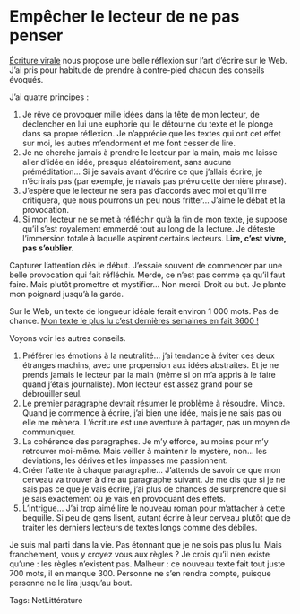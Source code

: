 # Empêcher le lecteur de ne pas penser

[Écriture virale](http://ecriturevirale.wordpress.com/2010/05/13/empecher-le-lecteur-de-penser/) nous propose une belle réflexion sur l’art d’écrire sur le Web. J’ai pris pour habitude de prendre à contre-pied chacun des conseils évoqués.

J’ai quatre principes :

1. Je rêve de provoquer mille idées dans la tête de mon lecteur, de déclencher en lui une euphorie qui le détourne du texte et le plonge dans sa propre réflexion. Je n’apprécie que les textes qui ont cet effet sur moi, les autres m’endorment et me font cesser de lire.
2. Je ne cherche jamais à prendre le lecteur par la main, mais me laisse aller d’idée en idée, presque aléatoirement, sans aucune préméditation… Si je savais avant d’écrire ce que j’allais écrire, je n’écrirais pas (par exemple, je n’avais pas prévu cette dernière phrase).
3. J’espère que le lecteur ne sera pas d’accords avec moi et qu’il me critiquera, que nous pourrons un peu nous fritter… J’aime le débat et la provocation.
4. Si mon lecteur ne se met à réfléchir qu’à la fin de mon texte, je suppose qu’il s’est royalement emmerdé tout au long de la lecture. Je déteste l’immersion totale à laquelle aspirent certains lecteurs. **Lire, c’est vivre, pas s’oublier.**

Capturer l’attention dès le début. J’essaie souvent de commencer par une belle provocation qui fait réfléchir. Merde, ce n’est pas comme ça qu’il faut faire. Mais plutôt promettre et mystifier… Non merci. Droit au but. Je plante mon poignard jusqu’à la garde.

Sur le Web, un texte de longueur idéale ferait environ 1 000 mots. Pas de chance. [Mon texte le plus lu c’est dernières semaines en fait 3600 !](/2010/05/08/la-liberte-le-lien/)

Voyons voir les autres conseils.

1. Préférer les émotions à la neutralité… j’ai tendance à éviter ces deux étranges machins, avec une propension aux idées abstraites. Et je ne prends jamais le lecteur par la main (même si on m’a appris à le faire quand j’étais journaliste). Mon lecteur est assez grand pour se débrouiller seul.
2. Le premier paragraphe devrait résumer le problème à résoudre. Mince. Quand je commence à écrire, j’ai bien une idée, mais je ne sais pas où elle me mènera. L’écriture est une aventure à partager, pas un moyen de communiquer.
3. La cohérence des paragraphes. Je m’y efforce, au moins pour m’y retrouver moi-même. Mais veiller à maintenir le mystère, non… les déviations, les dérives et les impasses me passionnent.
4. Créer l’attente à chaque paragraphe… J’attends de savoir ce que mon cerveau va trouver à dire au paragraphe suivant. Je me dis que si je ne sais pas ce que je vais écrire, j’ai plus de chances de surprendre que si je sais exactement où je vais en provoquant des effets.
5. L’intrigue… J’ai trop aimé lire le nouveau roman pour m’attacher à cette béquille. Si peu de gens lisent, autant écrire à leur cerveau plutôt que de traiter les derniers lecteurs de textes longs comme des débiles.

Je suis mal parti dans la vie. Pas étonnant que je ne sois pas plus lu. Mais franchement, vous y croyez vous aux règles ? Je crois qu’il n’en existe qu’une : les règles n’existent pas. Malheur : ce nouveau texte fait tout juste 700 mots, il en manque 300. Personne ne s’en rendra compte, puisque personne ne le lira jusqu’au bout.

Tags: NetLittérature